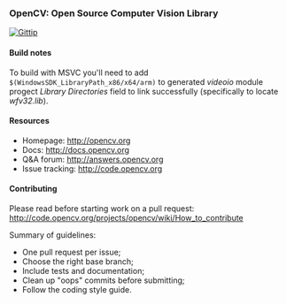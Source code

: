 ### OpenCV: Open Source Computer Vision Library

[![Gittip](http://img.shields.io/gittip/OpenCV.png)](https://www.gittip.com/OpenCV/)

#### Build notes

To build with MSVC you'll need to add ```$(WindowsSDK_LibraryPath_x86/x64/arm)``` to generated *videoio* module progect *Library Directories* field to link successfully (specifically to locate *wfv32.lib*).

#### Resources

* Homepage: <http://opencv.org>
* Docs: <http://docs.opencv.org>
* Q&A forum: <http://answers.opencv.org>
* Issue tracking: <http://code.opencv.org>

#### Contributing

Please read before starting work on a pull request: <http://code.opencv.org/projects/opencv/wiki/How_to_contribute>

Summary of guidelines:

* One pull request per issue;
* Choose the right base branch;
* Include tests and documentation;
* Clean up "oops" commits before submitting;
* Follow the coding style guide.
